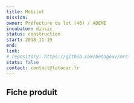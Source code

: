 ```yaml
---
title: Mobilot
mission:
owner: Préfecture du lot (46) / ADEME
incubator: dinsic
status: construction
start: 2018-11-19
end:
link:
# repository: https://github.com/betagouv/mrs
stats: false
contact: contact@lotocar.fr
---
```


## Fiche produit


